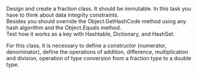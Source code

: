 Design and create a fraction class. It should be immutable. In this task you have to think about data integrity constraints.  
Besides you should override the Object.GetHashCode method using any hash algorithm and the Object.Equals method.  
Test how it works as a key with Hashtable, Dictionary, and HashSet. 

For this class, it is necessary to define a constructor (numerator, denominator), define the operations of addition, difference, multiplication and division, operation of type conversion from a fraction type to a double type. 